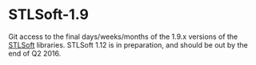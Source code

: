 # STLSoft-1.9

Git access to the final days/weeks/months of the 1.9.x versions of the [STLSoft](http://sourceforge.net/projects/stlsoft) libraries. STLSoft 1.12 is in preparation, and should be out by the end of Q2 2016.

